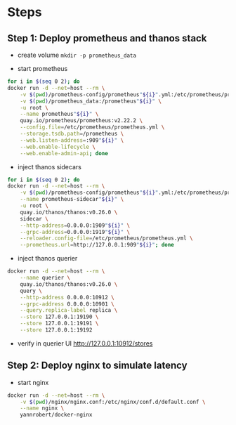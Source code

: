# Steps

## Step 1: Deploy prometheus and thanos stack

- create volume `mkdir -p prometheus_data`

- start prometheus

```bash
for i in $(seq 0 2); do
docker run -d --net=host --rm \
    -v $(pwd)/prometheus-config/prometheus"${i}".yml:/etc/prometheus/prometheus.yml \
    -v $(pwd)/prometheus_data:/prometheus"${i}" \
    -u root \
    --name prometheus"${i}" \
    quay.io/prometheus/prometheus:v2.22.2 \
    --config.file=/etc/prometheus/prometheus.yml \
    --storage.tsdb.path=/prometheus \
    --web.listen-address=:909"${i}" \
    --web.enable-lifecycle \
    --web.enable-admin-api; done
```

- inject thanos sidecars

```bash
for i in $(seq 0 2); do
docker run -d --net=host --rm \
    -v $(pwd)/prometheus-config/prometheus"${i}".yml:/etc/prometheus/prometheus.yml \
    --name prometheus-sidecar"${i}" \
    -u root \
    quay.io/thanos/thanos:v0.26.0 \
    sidecar \
    --http-address=0.0.0.0:1909"${i}" \
    --grpc-address=0.0.0.0:1919"${i}" \
    --reloader.config-file=/etc/prometheus/prometheus.yml \
    --prometheus.url=http://127.0.0.1:909"${i}"; done
```

- inject thanos querier

```bash
docker run -d --net=host --rm \
    --name querier \
    quay.io/thanos/thanos:v0.26.0 \
    query \
    --http-address 0.0.0.0:10912 \
    --grpc-address 0.0.0.0:10901 \
    --query.replica-label replica \
    --store 127.0.0.1:19190 \
    --store 127.0.0.1:19191 \
    --store 127.0.0.1:19192
```

- verify in querier UI <http://127.0.0.1:10912/stores>

## Step 2: Deploy nginx to simulate latency

- start nginx

```bash
docker run -d --net=host --rm \
    -v $(pwd)/nginx/nginx.conf:/etc/nginx/conf.d/default.conf \
    --name nginx \
    yannrobert/docker-nginx
```
